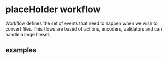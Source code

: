 # placeHolder workflow

Workflow defines the set of events that need to happen when we wish to convert files.
This flows are based of actions, encoders, validators and can handle a large fileset.


## examples

```yaml

```